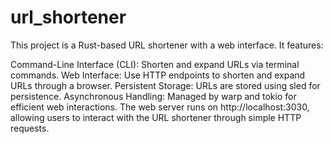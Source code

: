 # url_shortener
This project is a Rust-based URL shortener with a web interface.
It features:

Command-Line Interface (CLI): Shorten and expand URLs via terminal commands.
Web Interface: Use HTTP endpoints to shorten and expand URLs through a browser.
Persistent Storage: URLs are stored using sled for persistence.
Asynchronous Handling: Managed by warp and tokio for efficient web interactions.
The web server runs on http://localhost:3030, allowing users to interact with the URL shortener through simple HTTP requests.
